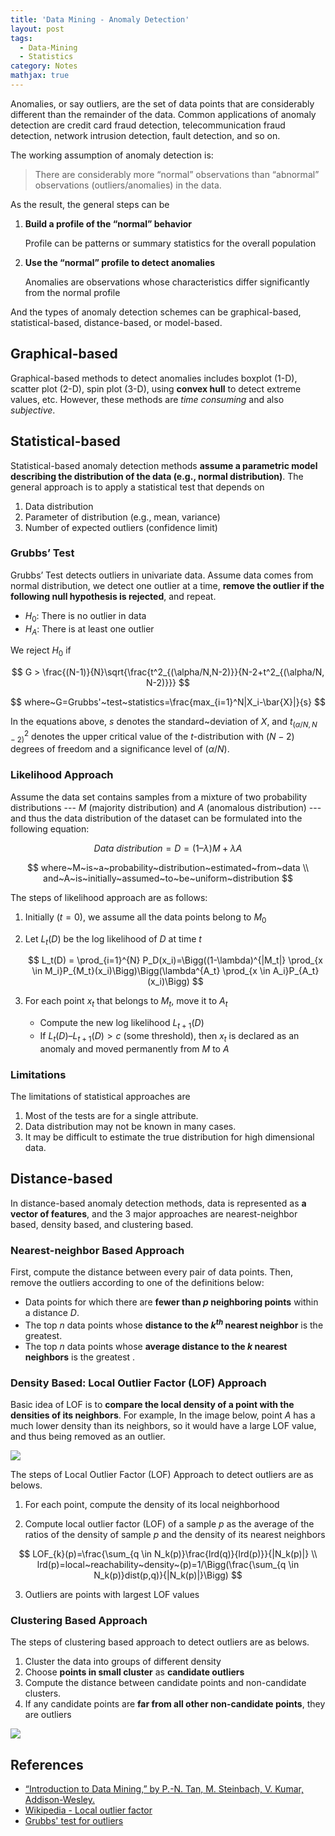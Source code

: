 ```yaml
---
title: 'Data Mining - Anomaly Detection'
layout: post
tags:
  - Data-Mining
  - Statistics
category: Notes
mathjax: true
---
```


Anomalies, or say outliers, are the set of data points that are considerably different than the remainder of the data.   Common applications of anomaly detection are credit card fraud detection, telecommunication fraud detection, network intrusion detection, fault detection, and so on.

The working assumption of anomaly detection is:

> There are considerably more “normal” observations than “abnormal” observations (outliers/anomalies) in the data.


<!--more-->

As the result, the general steps can be

1. **Build a profile of the “normal” behavior**
    
    Profile can be patterns or summary statistics for the overall population

2. **Use the “normal” profile to detect anomalies**
    
    Anomalies are observations whose characteristics differ significantly from the normal profile


And the types of anomaly detection schemes can be graphical-based, statistical-based, distance-based, or model-based.


## Graphical-based

Graphical-based methods to detect anomalies includes boxplot (1-D), scatter plot (2-D), spin plot (3-D), using **convex hull** to detect extreme values, etc.   However, these methods are _time consuming_ and also _subjective_.

## Statistical-based

Statistical-based anomaly detection methods **assume a parametric model describing the distribution of the data (e.g., normal distribution)**.   The general approach is to apply a statistical test that depends on 

1. Data distribution
2. Parameter of distribution (e.g., mean, variance)
3. Number of expected outliers (confidence limit)


### Grubbs’ Test

Grubbs’ Test detects outliers in univariate data.   Assume data comes from normal distribution, we detect one outlier at a time, **remove the outlier if the following null hypothesis is rejected**, and repeat.

- $H_0$: There is no outlier in data
- $H_A$: There is at least one outlier

We reject $H_0$ if

$$
G > \frac{(N-1)}{N}\sqrt{\frac{t^2_{(\alpha/N,N-2)}}{N-2+t^2_{(\alpha/N, N-2)}}}
$$

$$
where~G=Grubbs'~test~statistics=\frac{max_{i=1}^N|X_i-\bar{X}|}{s}
$$

In the equations above, $s$ denotes the standard~deviation of $X$, and $t^2_{(\alpha/N,N-2)}$ denotes the upper critical value of the $t$-distribution with $(N − 2)$ degrees of freedom and a significance level of $(\alpha/N)$.

### Likelihood Approach

Assume the data set contains samples from a mixture of two probability distributions --- $M$ (majority distribution) and $A$ (anomalous distribution) --- and thus the data distribution of the dataset can be formulated into the following equation:

$$
Data~distribution = D = (1 – \lambda) M + \lambda A
$$

$$
where~M~is~a~probability~distribution~estimated~from~data
\\
and~A~is~initially~assumed~to~be~uniform~distribution
$$

The steps of likelihood approach are as follows:

1. Initially ($t=0$), we assume all the data points belong to $M_0$
2. Let $L_t(D)$ be the log likelihood of $D$ at time $t$
    
    $$
    L_t(D) = \prod_{i=1}^{N} P_D(x_i)=\Bigg((1-\lambda)^{|M_t|} \prod_{x \in M_i}P_{M_t}(x_i)\Bigg)\Bigg(\lambda^{A_t} \prod_{x \in A_i}P_{A_t}(x_i)\Bigg)
    $$
3. For each point $x_t$ that belongs to $M_t$, move it to $A_t$
    - Compute the new log likelihood $L_{t+1} (D)$
    - If $L_t(D) – L_{t+1} (D) > c$  (some threshold), then $x_t$ is declared as an anomaly and moved permanently from $M$ to $A$

### Limitations

The limitations of statistical approaches are

1. Most of the tests are for a single attribute.
2. Data distribution may not be known in many cases.
3. It may be difficult to estimate the true distribution for high dimensional data.

## Distance-based

In distance-based anomaly detection methods, data is represented as **a vector of features**, and the 3 major approaches are nearest-neighbor based, density based, and clustering based.

### Nearest-neighbor Based Approach

First, compute the distance between every pair of data points.   Then, remove the outliers according to one of the definitions below:

- Data points for which there are **fewer than $p$ neighboring points** within a distance $D$.
- The top $n$ data points whose **distance to the $k^{th}$ nearest neighbor** is the greatest.
- The top $n$ data points whose **average distance to the $k$ nearest neighbors** is the greatest .

### Density Based: Local Outlier Factor (LOF) Approach

Basic idea of LOF is to **compare the local density of a point with the densities of its neighbors**.   For example, In the image below, point $A$ has a much lower density than its neighbors, so it would have a large LOF value, and thus being removed as an outlier.

![](https://i.imgur.com/1a47Hav.png)


The steps of Local Outlier Factor (LOF) Approach to detect outliers are as belows.

1. For each point, compute the density of its local neighborhood

2. Compute local outlier factor (LOF) of a sample $p$ as the average of the ratios of the density of sample $p$ and the density of its nearest neighbors

$$
LOF_{k}(p)=\frac{\sum_{q \in N_k(p)}\frac{lrd(q)}{lrd(p)}}{|N_k(p)|}
\\
lrd(p)=local~reachability~density~(p)=1/\Bigg(\frac{\sum_{q \in N_k(p)}dist(p,q)}{|N_k(p)|}\Bigg)
$$
    
3. Outliers are points with largest LOF values

### Clustering Based Approach

The steps of clustering based approach to detect outliers are as belows.

1. Cluster the data into groups of different density
2. Choose **points in small cluster** as **candidate outliers**
3. Compute the distance between candidate points and non-candidate clusters. 
4. If any candidate points are **far from all other non-candidate points**, they are outliers

![](https://i.imgur.com/sHXz5GT.png)

## References
- [“Introduction to Data Mining,” by P.-N. Tan, M. Steinbach, V. Kumar, Addison-Wesley.](http://www-users.cs.umn.edu/~kumar/dmbook/index.php)
- [Wikipedia - Local outlier factor](https://en.wikipedia.org/wiki/Local_outlier_factor)
- [Grubbs' test for outliers](https://en.wikipedia.org/wiki/Grubbs%27_test_for_outliers)

